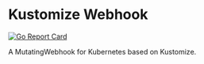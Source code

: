 # Kustomize Webhook

[![Go Report Card](https://goreportcard.com/badge/sbueringer/kustomize-webhook)](https://goreportcard.com/report/sbueringer/kustomize-webhook)

A MutatingWebhook for Kubernetes based on Kustomize.

